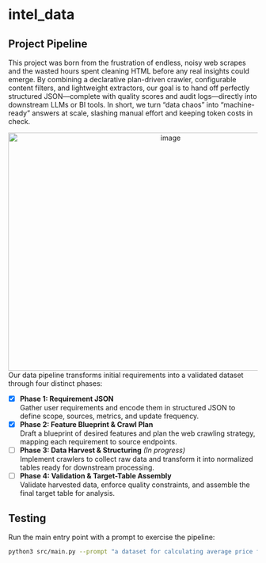 # intel_data

## Project Pipeline
This project was born from the frustration of endless, noisy web scrapes and the wasted hours spent cleaning HTML before any real insights could emerge. By combining a declarative plan-driven crawler, configurable content filters, and lightweight extractors, our goal is to hand off perfectly structured JSON—complete with quality scores and audit logs—directly into downstream LLMs or BI tools. In short, we turn “data chaos” into “machine-ready” answers at scale, slashing manual effort and keeping token costs in check.

<div align="center">
  <img width="640" height="482" alt="image" src="https://github.com/user-attachments/assets/9561ef87-90ff-4c56-aebf-c838b9731eb3" />
</div>
Our data pipeline transforms initial requirements into a validated dataset through four distinct phases:

- [x] **Phase 1: Requirement JSON**  \
  Gather user requirements and encode them in structured JSON to define scope, sources, metrics, and update frequency.
- [x] **Phase 2: Feature Blueprint & Crawl Plan**  \
  Draft a blueprint of desired features and plan the web crawling strategy, mapping each requirement to source endpoints.
- [ ] **Phase 3: Data Harvest & Structuring** *(In progress)*  \
  Implement crawlers to collect raw data and transform it into normalized tables ready for downstream processing.
- [ ] **Phase 4: Validation & Target-Table Assembly**  \
  Validate harvested data, enforce quality constraints, and assemble the final target table for analysis.

## Testing

Run the main entry point with a prompt to exercise the pipeline:

```bash
python3 src/main.py --prompt "a dataset for calculating average price for real estate from 2020-2025 in Ho Chi Minh city, daily update, include sources from gov.vn, metric VND, no need to exclude any source"
```

